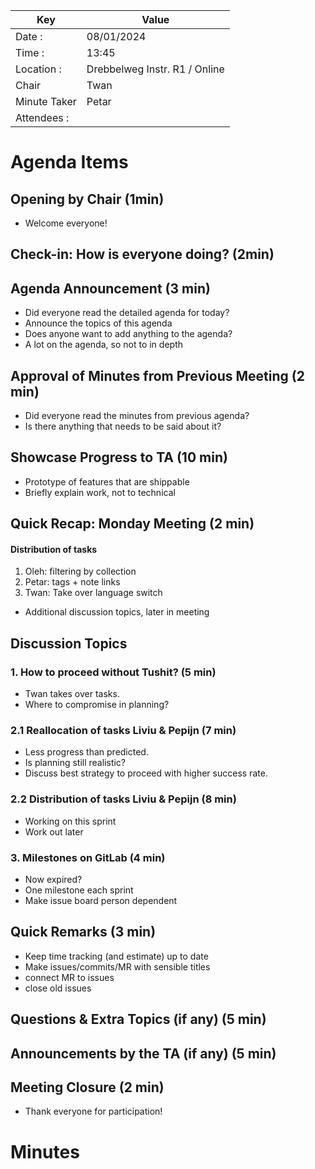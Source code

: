 | Key          | Value                         |
| ------------ |-------------------------------|
| Date :       | 08/01/2024                    |
| Time :       | 13:45                         |
| Location :   | Drebbelweg Instr. R1 / Online |
| Chair        | Twan                          |
| Minute Taker | Petar                         |
| Attendees :  |                               |

# Agenda Items

## Opening by Chair (1min)
- Welcome everyone!

## Check-in: How is everyone doing? (2min)

## Agenda Announcement (3 min)

- Did everyone read the detailed agenda for today?
- Announce the topics of this agenda
- Does anyone want to add anything to the agenda?
- A lot on the agenda, so not to in depth

## Approval of Minutes from Previous Meeting (2 min)

- Did everyone read the minutes from previous agenda?
- Is there anything that needs to be said about it?

## Showcase Progress to TA (10 min)

- Prototype of features that are shippable
- Briefly explain work, not to technical

## Quick Recap: Monday Meeting (2 min)

#### Distribution of tasks
1. Oleh: filtering by collection
2. Petar: tags + note links
3. Twan: Take over language switch


- Additional discussion topics, later in meeting

## Discussion Topics

### 1. How to proceed without Tushit? (5 min)

- Twan takes over tasks.
- Where to compromise in planning?

### 2.1 Reallocation of tasks Liviu & Pepijn (7 min)

- Less progress than predicted.
- Is planning still realistic?
- Discuss best strategy to proceed with higher success rate.

### 2.2 Distribution of tasks Liviu & Pepijn (8 min)

- Working on this sprint
- Work out later

### 3. Milestones on GitLab (4 min)
- Now expired?
- One milestone each sprint
- Make issue board person dependent

## Quick Remarks (3 min)
- Keep time tracking (and estimate) up to date
- Make issues/commits/MR with sensible titles
- connect MR to issues
- close old issues

## Questions & Extra Topics (if any) (5 min)

## Announcements by the TA (if any) (5 min)

## Meeting Closure (2 min)

- Thank everyone for participation!

# Minutes
